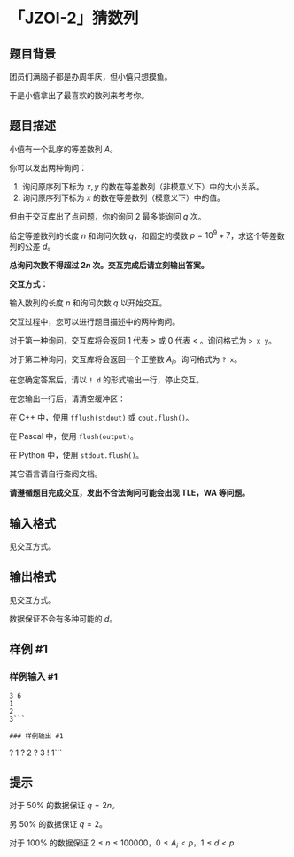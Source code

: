 # 「JZOI-2」猜数列

## 题目背景

团员们满脑子都是办周年庆，但小僖只想摸鱼。

于是小僖拿出了最喜欢的数列来考考你。

## 题目描述

小僖有一个乱序的等差数列 $A$。

你可以发出两种询问：

1. 询问原序列下标为 $x,y$ 的数在等差数列（非模意义下）中的大小关系。
1. 询问原序列下标为 $x$ 的数在等差数列（模意义下）中的值。

但由于交互库出了点问题，你的询问 $2$ 最多能询问 $q$ 次。

给定等差数列的长度 $n$ 和询问次数 $q$，和固定的模数 $p=10^{9}+7$，求这个等差数列的公差 $d$。

**总询问次数不得超过 $2n$ 次。交互完成后请立刻输出答案。**

**交互方式：**

输入数列的长度 $n$ 和询问次数 $q$ 以开始交互。

交互过程中，您可以进行题目描述中的两种询问。

对于第一种询问，交互库将会返回 $1$ 代表 $>$ 或 $0$ 代表 $<$ 。询问格式为 `> x y`。

对于第二种询问，交互库将会返回一个正整数 $A_i$。询问格式为 `? x`。

在您确定答案后，请以 `! d` 的形式输出一行，停止交互。

在您输出一行后，请清空缓冲区：

在 C++ 中，使用 `fflush(stdout)` 或 `cout.flush()`。

在 Pascal 中，使用 `flush(output)`。

在 Python 中，使用 `stdout.flush()`。

其它语言请自行查阅文档。

**请遵循题目完成交互，发出不合法询问可能会出现 TLE，WA 等问题。**

## 输入格式

见交互方式。

## 输出格式

见交互方式。

数据保证不会有多种可能的 $d$。

## 样例 #1

### 样例输入 #1
```
3 6
1
2
3```

### 样例输出 #1

```
? 1
? 2
? 3
! 1```

## 提示

对于 $50\%$ 的数据保证 $q=2n$。

另 $50\%$ 的数据保证 $q=2$。

对于 $100\%$ 的数据保证 $2\leq n\leq 100000$，$0\leq A_i< p$，$1\le d < p$
